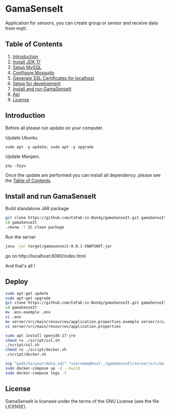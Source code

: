 # GamaSenseIt
Application for sensors, you can create group or sensor and receive data from mqtt.

## Table of Contents
1. [Introduction](#introduction)
2. [Install JDK 17](docs/dev/Java.md)
3. [Setup MySQL](docs/dev/MySQL.md)
4. [Configure Mosquito](docs/dev/Mosquito.md)
5. [Generate SSL Certificates for localhost](docs/dev/SSL.md)
6. [Setup for development](docs/dev/Dev.md)
7. [Install and run GamaSenseIt](#install-and-run-gamasenseit)
8. [Api](docs/dev/Api.md)
9. [License](LICENSE)

## Introduction

Before all please run update on your computer.

Update Ubuntu.
```
sudo apt -y update; sudo apt -y upgrade
```

Update Manjaro.
```
yay -Syyu
```

Once the update are performed you can install all dependency. please see the [Table of Contents](#table-of-contents). 

## Install and run GamaSenseIt

Build standalone JAR package
```sh
git clone https://github.com/CoFab-in-Bondy/gamaSenseIt.git gamaSenseIt
cd gamaSenseIt
./mvnw -T 2C clean package
```

Run the server
```sh
java -jar target/gamasenseit-0.0.1-SNAPSHOT.jar
```

go on http://localhost:8080/index.html

And that's all !

## Deploy

```sh
sudo apt-get update
sudo apt-get upgrade
git clone https://github.com/CoFab-in-Bondy/gamaSenseIt.git gamaSenseIt
cd gamaSenseIt
mv .env.exemple .env
vi .env
mv server/src/main/resources/application.properties.exemple server/src/main/resources/application.properties
vi server/src/main/resources/application.properties

sudo apt install openjdk-17-jre
chmod +x ./script/ssl.sh
./script/ssl.sh
chmod +x ./script/docker.sh
./script/docker.sh

scp "path/to/your/data.sql" "username@host:./gamaSenseIt/server/src/main/resources"
sudo docker-compose up -d --build
sudo docker-compose logs -f
```

## License

GamaSenseIt is licensed under the terms of the GNU License (see the file LICENSE).
